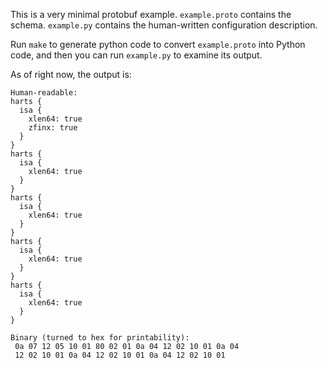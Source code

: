 This is a very minimal protobuf example. `example.proto` contains the schema.
`example.py` contains the human-written configuration description.

Run `make` to generate python code to convert `example.proto` into Python
code, and then you can run `example.py` to examine its output.

As of right now, the output is:
```
Human-readable:
harts {
  isa {
    xlen64: true
    zfinx: true
  }
}
harts {
  isa {
    xlen64: true
  }
}
harts {
  isa {
    xlen64: true
  }
}
harts {
  isa {
    xlen64: true
  }
}
harts {
  isa {
    xlen64: true
  }
}

Binary (turned to hex for printability):
 0a 07 12 05 10 01 80 02 01 0a 04 12 02 10 01 0a 04
 12 02 10 01 0a 04 12 02 10 01 0a 04 12 02 10 01
```
